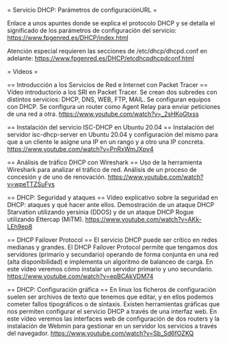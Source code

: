 

= Servicio DHCP: Parámetros de configuraciónURL =

Enlace a unos apuntes donde se explica el protocolo DHCP y se detalla el significado de los parámetros de configuración del servicio:
https://www.fpgenred.es/DHCP/index.html

Atención especial requieren las secciones de /etc/dhcp/dhcpd.conf en adelante:
https://www.fpgenred.es/DHCP/etcdhcpdhcpdconf.html

= Videos =

== Introducción a los Servicios de Red e Internet con Packet Tracer ==
Vídeo introductorio a los SRI en Packet Tracer. Se crean dos subredes con distintos servicios: DHCP, DNS, WEB, FTP, MAIL. Se configuran equipos con DHCP. Se configura un router como Agent Relay para enviar peticiones de una red a otra. 
https://www.youtube.com/watch?v=_2sHKoGtxss


== Instalación del servicio ISC-DHCP en Ubuntu 20.04 ==
Instalación del servidor isc-dhcp-server en Ubuntu 20.04 y configuración del mismo para que a un cliente le asigne una IP en un rango y a otro una IP concreta.
https://www.youtube.com/watch?v=PnRxWmJXpv4


== Análisis de tráfico DHCP con Wireshark ==
Uso de la herramienta Wireshark para analizar el tráfico de red. Análisis de un proceso de concesión y de uno de renovación.
https://www.youtube.com/watch?v=wpeTTZSuFys


== DHCP: Seguridad y ataques ==
Vídeo explicativo sobre la seguridad en DHCP: ataques y qué hacer ante ellos. Demostración de un ataque DHCP Starvation utilizando yersinia (DDOS) y de un ataque DHCP Rogue utilizando Ettercap (MiTM).
https://www.youtube.com/watch?v=AKk-LEh9ep8


== DHCP Failover Protocol ==
El servicio DHCP puede ser crítico en redes medianas y grandes. El DHCP Failover Protocol permite que tengamos dos servidores (primario y secundario) operando de forma conjunta en una red (alta disponibilidad) e implementa un algoritmo de balanceo de carga. En este vídeo veremos cómo instalar un servidor primario y uno secundario.
https://www.youtube.com/watch?v=epBCAkVDM74


== DHCP: Configuración gráfica ==
En linux los ficheros de configuración suelen ser archivos de texto que tenemos que editar, y en ellos podemos cometer fallos tipográficos o de sintaxis. Existen herramientas gráficas que nos permiten configurar el servicio DHCP a través de una interfaz web. En este vídeo veremos las interfaces web de configuración de dos routers y la instalación de Webmin para gestionar en un servidor los servicios a través del navegador.
https://www.youtube.com/watch?v=Sb_Sd6fOZKQ